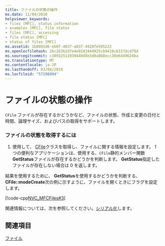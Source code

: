 ```yaml
---
title: ファイルの状態の操作
ms.date: 11/04/2016
helpviewer_keywords:
- files [MFC], status information
- examples [MFC], file status
- files [MFC], accessing
- file status [MFC]
- status of files [MFC]
ms.assetid: 1b8891d6-eb0f-4037-a837-4928fe595222
ms.openlocfilehash: 26c263b2d7e4e0243444925cb9416cb337dcd79d
ms.sourcegitcommit: c3093251193944840e3d0a068ecc30e6449624ba
ms.translationtype: MT
ms.contentlocale: ja-JP
ms.lasthandoff: 03/04/2019
ms.locfileid: "57298894"
---
```

# <a name="accessing-file-status"></a>ファイルの状態の操作

`CFile` ファイルが存在するかどうかなど、ファイルの状態、作成と変更の日付と時間、論理サイズ、およびパスの取得をサポートします。

### <a name="to-get-file-status"></a>ファイルの状態を取得するには

1. 使用して、 [CFile](../mfc/reference/cfile-class.md)クラスを取得し、ファイルに関する情報を設定します。 1 つの便利なアプリケーションは、使用する、`CFile`静的メンバー関数**GetStatus**ファイルが存在するかどうかを判断します。 **GetStatus**指定したファイルが存在しない場合は 0 を返します。

結果を使用するために、 **GetStatus**を使用するかどうかを判断する、 **CFile::modeCreate**次の例に示すように、ファイルを開くときにフラグを設定します。

[!code-cpp[NVC_MFCFiles#3](../atl-mfc-shared/reference/codesnippet/cpp/accessing-file-status_1.cpp)]

関連情報については、次を参照してください。[シリアル化](../mfc/serialization-in-mfc.md)します。

## <a name="see-also"></a>関連項目

[ファイル](../mfc/files-in-mfc.md)
